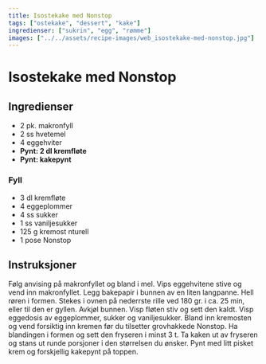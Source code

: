 ```yaml
---
title: Isostekake med Nonstop
tags: ["ostekake", "dessert", "kake"]
ingredienser: ["sukrin", "egg", "rømme"]
images: ["../../assets/recipe-images/web_isostekake-med-nonstop.jpg"]
---
```


# Isostekake med Nonstop

## Ingredienser

- 2 pk. makronfyll
- 2 ss hvetemel
- 4 eggehviter
- **Pynt: 2 dl kremfløte**
- **Pynt: kakepynt**

### Fyll

- 3 dl kremfløte
- 4 eggeplommer
- 4 ss sukker
- 1 ss vaniljesukker
- 125 g kremost nturell
- 1 pose Nonstop

## Instruksjoner

Følg anvising på makronfyllet og bland i mel. Vips eggehvitene stive og vend inn makronfyllet. Legg bakepapir i bunnen av en liten langpanne. Hell røren i formen. Stekes i ovnen på nederrste rille ved 180 gr. i ca. 25 min, eller til den er gyllen. Avkjøl bunnen. Visp fløten stiv og sett den kaldt. Visp eggedosis av eggeplommer, sukker og vaniljesukker. Bland inn kremosten og vend forsiktig inn kremen før du tilsetter grovhakkede Nonstop. Ha blandingen i formen og sett den fryseren i minst 3 t. Ta kaken ut av fryseren og stans ut runde porsjoner i den størrelsen du ønsker. Pynt med litt pisket krem og forskjellig kakepynt på toppen.

